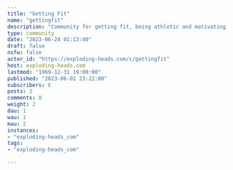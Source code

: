 ```yaml
---
title: "Getting Fit" 
name: "gettingfit"
description: "Community for getting fit, being athletic and motivating others to fo the same. Any info about losing weight, raising testosterone in men appreciated. Body progression pics are encouraged and this is a no body shaming community unless welcomed by the user posting. "
type: community
date: "2023-06-24 01:13:40"
draft: false
nsfw: false
actor_id: "https://exploding-heads.com/c/gettingfit"
host: exploding-heads.com
lastmod: "1969-12-31 19:00:00"
published: "2023-06-01 23:22:00"
subscribers: 6
posts: 2
comments: 0
weight: 2
dau: 1
wau: 1
mau: 2
instances:
- "exploding-heads_com"
tags: 
- "exploding-heads_com"

---
```

